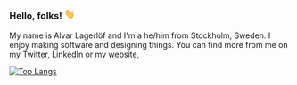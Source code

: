 ### Hello, folks! <img src="https://raw.githubusercontent.com/alvarlagerlof/alvarlagerlof/main/wave.gif" width="20px">

My name is Alvar Lagerlöf and I'm a he/him from Stockholm, Sweden. I enjoy making software and designing things. You can find more from me on my [Twitter](https://twitter.com/alvarlagerlof), [LinkedIn](https://linkedin.com/in/alvarlagerlof) or my [website](https://alvar.dev), 


[![Top Langs](https://github-readme-stats.vercel.app/api/top-langs/?username=alvarlagerlof)](https://github.com/anuraghazra/github-readme-stats)
